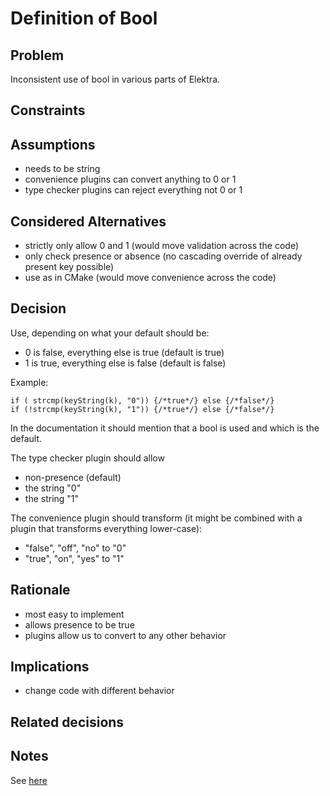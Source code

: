 # Definition of Bool

## Problem

Inconsistent use of bool in various parts of Elektra.

## Constraints

## Assumptions

- needs to be string
- convenience plugins can convert anything to 0 or 1
- type checker plugins can reject everything not 0 or 1

## Considered Alternatives

- strictly only allow 0 and 1 (would move validation across the code)
- only check presence or absence (no cascading override of already present key possible)
- use as in CMake (would move convenience across the code)

## Decision

Use, depending on what your default should be:

- 0 is false, everything else is true (default is true)
- 1 is true, everything else is false (default is false)

Example:

    if ( strcmp(keyString(k), "0")) {/*true*/} else {/*false*/}
    if (!strcmp(keyString(k), "1")) {/*true*/} else {/*false*/}

In the documentation it should mention that a bool is used
and which is the default.

The type checker plugin should allow

- non-presence (default)
- the string "0"
- the string "1"

The convenience plugin should transform (it might be combined with a plugin that transforms everything lower-case):

- "false", "off", "no" to "0"
- "true", "on", "yes" to "1"

## Rationale

- most easy to implement
- allows presence to be true
- plugins allow us to convert to any other behavior

## Implications

- change code with different behavior

## Related decisions

## Notes

See [here](https://github.com/ElektraInitiative/libelektra/issues/308)
